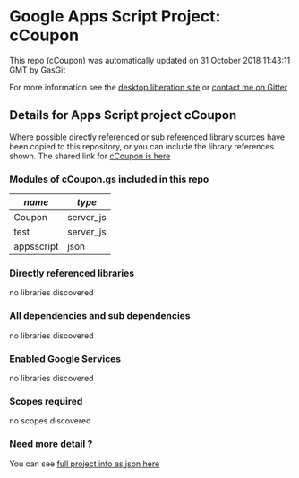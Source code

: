 # Google Apps Script Project: cCoupon
This repo (cCoupon) was automatically updated on 31 October 2018 11:43:11 GMT by GasGit

For more information see the [desktop liberation site](https://ramblings.mcpher.com/drive-sdk-and-github/getting-your-apps-scripts-to-github/ "desktop liberation") or [contact me on Gitter](https://gitter.im/desktopliberation/community "Bruce McPherson - GDE")
## Details for Apps Script project cCoupon
Where possible directly referenced or sub referenced library sources have been copied to this repository, or you can include the library references shown. 
The shared link for [cCoupon is here](https://script.google.com/d/1X-tyDMF_iILp3cQ4MMCY0GQwrOPHl8ocKtWhqVuw1u5PG5wMytL6mjOP/edit?usp=sharing "open in the GAS IDE")

### Modules of cCoupon.gs included in this repo
*name*|*type*
--- | --- 
Coupon| server_js
test| server_js
appsscript| json
### Directly referenced libraries
no libraries discovered
### All dependencies and sub dependencies
no libraries discovered
### Enabled Google Services
no libraries discovered
### Scopes required
no scopes discovered
### Need more detail ?
You can see [full project info as json here](info.json)
